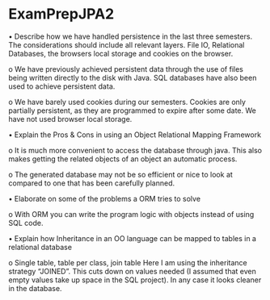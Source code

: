 # ExamPrepJPA2

•	Describe how we have handled persistence in the last three semesters. The considerations should include all relevant layers. File IO, Relational Databases, the browsers local storage and cookies on the browser.

o	We have previously achieved persistent data through the use of files being written directly to the disk with Java. SQL databases have also been used to achieve persistent data.

o	We have barely used cookies during our semesters. Cookies are only partially persistent, as they are programmed to expire after some date. We have not used browser local storage.


•	Explain the Pros & Cons in using an Object Relational Mapping Framework

o	It is much more convenient to access the database through java. This also makes getting the related objects of an object an automatic process.

o	The generated database may not be so efficient or nice to look at compared to one that has been carefully planned.


•	Elaborate on some of the problems a ORM tries to solve

o	With ORM you can write the program logic with objects instead of using SQL code.


•	Explain how Inheritance in an OO language can be mapped to tables in a relational database

o	Single table, table per class, join table
Here I am using the inheritance strategy “JOINED”. This cuts down on values needed (I assumed that even empty values take up space in the SQL project). In any case it looks cleaner in the database.
